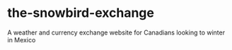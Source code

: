# the-snowbird-exchange
A weather and currency exchange website for Canadians looking to winter in Mexico
